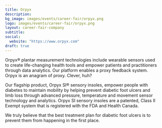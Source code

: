 ```yaml
---
title: Orpyx
description:
bg_image: images/events/career-fair/orpyx.png
logo: images/events/career-fair/orpyx.png
layout: career-fair-company
subtitle:
social:
  website: "https://www.orpyx.com"
draft: true
---
```


Orpyx® plantar measurement technologies include wearable sensors used to create life-changing health tools and empower patients and practitioners through data analytics. Our platform enables a proxy feedback system. Orpyx is an anagram of proxy. Clever, huh?

Our flagship product, Orpyx SI® sensory insoles, empower people with diabetes to maintain mobility by helping prevent diabetic foot ulcers and limb loss through advanced pressure, temperature and movement sensor technology and analytics. Orpyx SI sensory insoles are a patented, Class II Exempt system that is registered with the FDA and Health Canada.

We truly believe that the best treatment plan for diabetic foot ulcers is to prevent them from happening in the first place.
